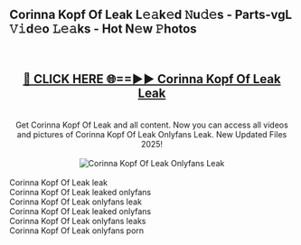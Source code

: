 <h2>Corinna Kopf Of Leak L𝚎𝚊k𝚎d 𝙽u𝚍𝚎s - Parts-vgL 𝚅𝚒d𝚎o 𝙻𝚎𝚊ks - Hot N𝚎w 𝙿hotos </h2>
<br>
<div align="center">
<h2><a href="https://213.232.235.80/live/video.php?q=corinna-kopf-of-leak" rel="nofollow">🔴 CLICK HERE 🌐==►► Corinna Kopf Of Leak Leak</a></h2>
<br>
Get Corinna Kopf Of Leak and all content. Now you can access all videos and pictures of Corinna Kopf Of Leak Onlyfans Leak. New Updated Files 2025!
<br>
<br>
<a href="https://213.232.235.80/live/video.php?q=corinna-kopf-of-leak" rel="nofollow" data-target="animated-image.originalLink"><img src="https://i.imgur.com/1EjSzPs.png" alt="Corinna Kopf Of Leak Onlyfans Leak" style="max-width: 100%; display: inline-block;" data-target="animated-image.originalImage"></a>
</div>
<br>
Corinna Kopf Of Leak leak<br>
Corinna Kopf Of Leak leaked onlyfans<br>
Corinna Kopf Of Leak onlyfans leak<br>
Corinna Kopf Of Leak leaked onlyfans<br>
Corinna Kopf Of Leak onlyfans leaks<br>
Corinna Kopf Of Leak onlyfans porn
